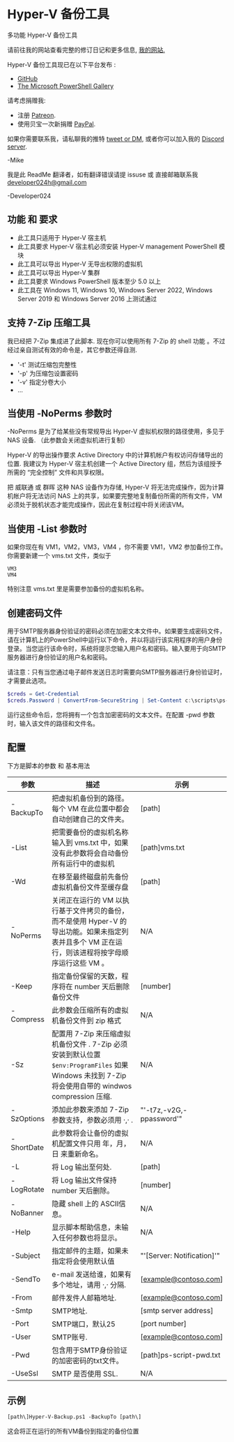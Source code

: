 # Hyper-V 备份工具

多功能 Hyper-V 备份工具

请前往我的网站查看完整的修订日记和更多信息, [我的网站.](https://gal.vin/utils/hyperv-backup-utility/)

Hyper-V 备份工具现已在以下平台发布 :

* [GitHub](https://github.com/Digressive/HyperV-Backup-Utility)
* [The Microsoft PowerShell Gallery](https://www.powershellgallery.com/packages/Hyper-V-Backup)

请考虑捐赠我:

* 注册 [Patreon](https://www.patreon.com/mikegalvin).
* 使用贝宝一次新捐赠 [PayPal](https://www.paypal.me/digressive).

如果你需要联系我，请私聊我的推特 [tweet or DM](https://twitter.com/mikegalvin_), 或者你可以加入我的 [Discord server](https://discord.gg/5ZsnJ5k).

-Mike

我是此 ReadMe 翻译者，如有翻译错误请提 issuse 或 直接邮箱联系我 developer024h@gmail.com

-Developer024


## 功能 和 要求

* 此工具只适用于 Hyper-V 宿主机
* 此工具要求 Hyper-V 宿主机必须安装 Hyper-V management PowerShell 模块
* 此工具可以导出 Hyper-V 无导出权限的虚拟机
* 此工具可以导出 Hyper-V 集群
* 此工具要求 Windows PowerShell 版本至少 5.0 以上
* 此工具在 Windows 11, Windows 10, Windows Server 2022, Windows Server 2019 和 Windows Server 2016 上测试通过

## 支持 7-Zip 压缩工具

我已经把 7-Zip 集成进了此脚本. 现在你可以使用所有 7-Zip 的 shell 功能 。不过经过亲自测试有效的命令是，其它参数还得自测.

* '-t' 测试压缩包完整性
* '-p' 为压缩包设置密码
* '-v' 指定分卷大小
* ...

## 当使用 -NoPerms 参数时

-NoPerms 是为了给某些没有常规导出 Hyper-V 虚拟机权限的路径使用，多见于 NAS 设备. （此参数会关闭虚拟机进行复制）

Hyper-V 的导出操作要求 Active Directory 中的计算机帐户有权访问存储导出的位置. 我建议为 Hyper-V 宿主机创建一个 Active Directory 组，然后为该组授予所需的 “完全控制” 文件和共享权限。

把 威联通 或 群晖 这种 NAS 设备作为存储, Hyper-V 将无法完成操作，因为计算机帐户将无法访问 NAS 上的共享，如果要完整地复制备份所需的所有文件，VM必须处于脱机状态才能完成操作，因此在复制过程中将关闭该VM。

## 当使用 -List 参数时

如果你现在有 VM1，VM2，VM3，VM4 ，你不需要 VM1，VM2 参加备份工作。 你需要新建一个 vms.txt 文件，类似于

```
VM3
VM4
```

特别注意 vms.txt 里是需要参加备份的虚拟机名称。 

## 创建密码文件

用于SMTP服务器身份验证的密码必须在加密文本文件中。如果要生成密码文件，请在计算机上的PowerShell中运行以下命令，并以将运行该实用程序的用户身份登录。当您运行该命令时，系统将提示您输入用户名和密码。输入要用于向SMTP服务器进行身份验证的用户名和密码。

请注意：只有当您通过电子邮件发送日志时需要向SMTP服务器进行身份验证时，才需要此选项。

``` powershell
$creds = Get-Credential
$creds.Password | ConvertFrom-SecureString | Set-Content c:\scripts\ps-script-pwd.txt
```

运行这些命令后，您将拥有一个包含加密密码的文本文件。在配置 -pwd 参数时，输入该文件的路径和文件名。

##  配置

下方是脚本的参数 和 基本用法

| 参数 | 描述 | 示例 |
| -- | -- | -- |
| -BackupTo | 把虚拟机备份到的路径。每个 VM 在此位置中都会自动创建自己的文件夹。 | [path\] |
| -List | 把需要备份的虚拟机名称输入到 vms.txt 中，如果没有此参数将会自动备份所有运行中的虚拟机 | [path\]vms.txt |
| -Wd | 在移至最终磁盘前先备份虚拟机备份文件至缓存盘| [path\] |
| -NoPerms | 关闭正在运行的 VM 以执行基于文件拷贝的备份，而不是使用 Hyper-V 的导出功能。如果未指定列表并且多个 VM 正在运行，则该进程将按字母顺序运行这些 VM 。 | N/A |
| -Keep | 指定备份保留的天数，程序将在 number 天后删除备份文件 | [number] |
| -Compress  | 此参数会压缩所有的虚拟机备份文件到 zip 格式 | N/A |
| -Sz | 配置用 7-Zip 来压缩虚拟机备份文件 . 7-Zip 必须安装到默认位置  ```$env:ProgramFiles``` 如果 Windows 未找到 7-Zip 将会使用自带的 windwos compression 压缩. | N/A |
| -SzOptions | 添加此参数来添加 7-Zip 参数支持，参数必须用 ·,· . | "'-t7z,-v2G,-ppassword'" |
| -ShortDate | 此参数将会让备份的虚拟机配置文件只用 年，月，日 来重新命名。 | N/A |
| -L | 将 Log 输出至何处. | [path\] |
| -LogRotate | 将 Log 输出文件保持 number 天后删除。| [number] |
| -NoBanner | 隐藏 shell 上的 ASCII信息。| N/A |
| -Help | 显示脚本帮助信息，未输入任何参数也将显示。| N/A |
| -Subject | 指定邮件的主题，如果未指定将会使用默认值 | "'[Server: Notification]'" |
| -SendTo | e-mail 发送给谁，如果有多个地址，请用 ·,· 分隔. | [example@contoso.com] |
| -From | 邮件发件人邮箱地址. | [example@contoso.com] |
| -Smtp | SMTP地址. | [smtp server address] |
| -Port | SMTP端口，默认25 | [port number] |
| -User | SMTP账号. | [example@contoso.com] |
| -Pwd | 包含用于SMTP身份验证的加密密码的txt文件。 | [path\]ps-script-pwd.txt |
| -UseSsl     | SMTP 是否使用 SSL. | N/A |
## 示例

``` txt
[path\]Hyper-V-Backup.ps1 -BackupTo [path\]
```

这会将正在运行的所有VM备份到指定的备份位置

